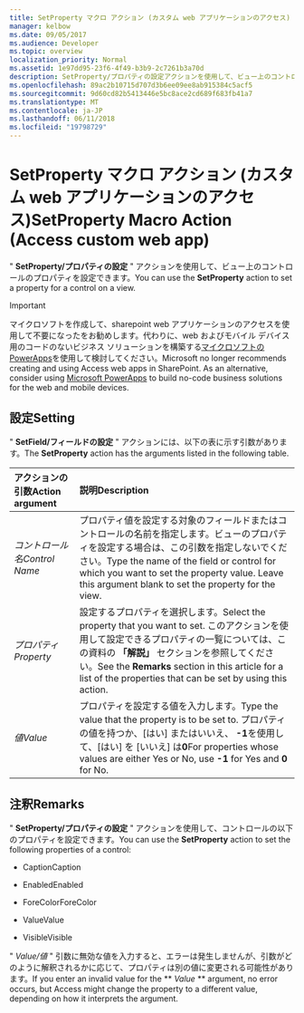 ```yaml
---
title: SetProperty マクロ アクション (カスタム web アプリケーションのアクセス)
manager: kelbow
ms.date: 09/05/2017
ms.audience: Developer
ms.topic: overview
localization_priority: Normal
ms.assetid: 1e97dd95-23f6-4f49-b3b9-2c7261b3a70d
description: SetProperty/プロパティの設定アクションを使用して、ビュー上のコントロールのプロパティを設定できます。
ms.openlocfilehash: 89ac2b10715d707d3b6ee09ee8ab915384c5acf5
ms.sourcegitcommit: 9d60cd82b5413446e5bc8ace2cd689f683fb41a7
ms.translationtype: MT
ms.contentlocale: ja-JP
ms.lasthandoff: 06/11/2018
ms.locfileid: "19798729"
---
```

# <a name="setproperty-macro-action-access-custom-web-app"></a><span data-ttu-id="fd302-103">SetProperty マクロ アクション (カスタム web アプリケーションのアクセス)</span><span class="sxs-lookup"><span data-stu-id="fd302-103">SetProperty Macro Action (Access custom web app)</span></span>

<span data-ttu-id="fd302-104">" **SetProperty/プロパティの設定** " アクションを使用して、ビュー上のコントロールのプロパティを設定できます。</span><span class="sxs-lookup"><span data-stu-id="fd302-104">You can use the **SetProperty** action to set a property for a control on a view.</span></span> 
  
> [!IMPORTANT]
> <span data-ttu-id="fd302-p101">マイクロソフトを作成して、sharepoint web アプリケーションのアクセスを使用して不要になったをお勧めします。代わりに、web およびモバイル デバイス用のコードのないビジネス ソリューションを構築する[マイクロソフトの PowerApps](https://powerapps.microsoft.com/en-us/)を使用して検討してください。</span><span class="sxs-lookup"><span data-stu-id="fd302-p101">Microsoft no longer recommends creating and using Access web apps in SharePoint. As an alternative, consider using [Microsoft PowerApps](https://powerapps.microsoft.com/en-us/) to build no-code business solutions for the web and mobile devices.</span></span> 
  
## <a name="setting"></a><span data-ttu-id="fd302-107">設定</span><span class="sxs-lookup"><span data-stu-id="fd302-107">Setting</span></span>

<span data-ttu-id="fd302-108">" **SetField/フィールドの設定** " アクションには、以下の表に示す引数があります。</span><span class="sxs-lookup"><span data-stu-id="fd302-108">The **SetProperty** action has the arguments listed in the following table.</span></span> 
  
|<span data-ttu-id="fd302-109">**アクションの引数**</span><span class="sxs-lookup"><span data-stu-id="fd302-109">**Action argument**</span></span>|<span data-ttu-id="fd302-110">**説明**</span><span class="sxs-lookup"><span data-stu-id="fd302-110">**Description**</span></span>|
|:-----|:-----|
| <span data-ttu-id="fd302-111">_コントロール名_</span><span class="sxs-lookup"><span data-stu-id="fd302-111">_Control Name_</span></span> <br/> |<span data-ttu-id="fd302-p102">プロパティ値を設定する対象のフィールドまたはコントロールの名前を指定します。ビューのプロパティを設定する場合は、この引数を指定しないでください。</span><span class="sxs-lookup"><span data-stu-id="fd302-p102">Type the name of the field or control for which you want to set the property value. Leave this argument blank to set the property for the view.</span></span>  <br/> |
| <span data-ttu-id="fd302-114">_プロパティ_</span><span class="sxs-lookup"><span data-stu-id="fd302-114">_Property_</span></span> <br/> |<span data-ttu-id="fd302-115">設定するプロパティを選択します。</span><span class="sxs-lookup"><span data-stu-id="fd302-115">Select the property that you want to set.</span></span> <span data-ttu-id="fd302-116">このアクションを使用して設定できるプロパティの一覧については、この資料の **「解説」** セクションを参照してください。</span><span class="sxs-lookup"><span data-stu-id="fd302-116">See the **Remarks** section in this article for a list of the properties that can be set by using this action.</span></span>  <br/> |
| <span data-ttu-id="fd302-117">_値_</span><span class="sxs-lookup"><span data-stu-id="fd302-117">_Value_</span></span> <br/> |<span data-ttu-id="fd302-118">プロパティを設定する値を入力します。</span><span class="sxs-lookup"><span data-stu-id="fd302-118">Type the value that the property is to be set to.</span></span> <span data-ttu-id="fd302-119">プロパティの値を持つか、[はい] またはいいえ、 **-1**を使用して、[はい] を [いいえ] は**0**</span><span class="sxs-lookup"><span data-stu-id="fd302-119">For properties whose values are either Yes or No, use **-1** for Yes and **0** for No.</span></span>  <br/> |
   
## <a name="remarks"></a><span data-ttu-id="fd302-120">注釈</span><span class="sxs-lookup"><span data-stu-id="fd302-120">Remarks</span></span>

<span data-ttu-id="fd302-121">" **SetProperty/プロパティの設定** " アクションを使用して、コントロールの以下のプロパティを設定できます。</span><span class="sxs-lookup"><span data-stu-id="fd302-121">You can use the **SetProperty** action to set the following properties of a control:</span></span> 
  
- <span data-ttu-id="fd302-122">Caption</span><span class="sxs-lookup"><span data-stu-id="fd302-122">Caption</span></span>
    
- <span data-ttu-id="fd302-123">Enabled</span><span class="sxs-lookup"><span data-stu-id="fd302-123">Enabled</span></span>
    
- <span data-ttu-id="fd302-124">ForeColor</span><span class="sxs-lookup"><span data-stu-id="fd302-124">ForeColor</span></span>
    
- <span data-ttu-id="fd302-125">Value</span><span class="sxs-lookup"><span data-stu-id="fd302-125">Value</span></span>
    
- <span data-ttu-id="fd302-126">Visible</span><span class="sxs-lookup"><span data-stu-id="fd302-126">Visible</span></span>
    
<span data-ttu-id="fd302-127">" *Value/値* " 引数に無効な値を入力すると、エラーは発生しませんが、引数がどのように解釈されるかに応じて、プロパティは別の値に変更される可能性があります。</span><span class="sxs-lookup"><span data-stu-id="fd302-127">If you enter an invalid value for the ** *Value* ** argument, no error occurs, but Access might change the property to a different value, depending on how it interprets the argument.</span></span> 
  

